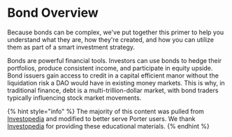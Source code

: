 # Bond Overview

Because bonds can be complex, we've put together this primer to help you understand what they are, how they're created, and how you can utilize them as part of a smart investment strategy.

Bonds are powerful financial tools. Investors can use bonds to hedge their portfolios, produce consistent income, and participate in equity upside. Bond issuers gain access to credit in a capital efficient manor without the liquidation risk a DAO would have in existing money markets. This is why, in traditional finance, debt is a multi-trillion-dollar market, with bond traders typically influencing stock market movements.

{% hint style="info" %}
The majority of this content was pulled from [Investopedia](https://www.investopedia.com) and modified to better serve Porter users. We thank [Investopedia](https://www.investopedia.com) for providing these educational materials.
{% endhint %}
